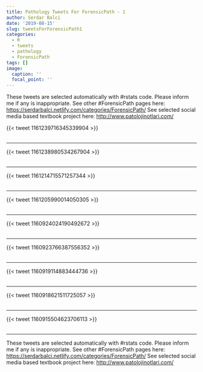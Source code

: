 ```yaml
---
title: Pathology Tweets For ForensicPath - 1
author: Serdar Balci
date: '2019-08-15'
slug: tweetsForForensicPath1
categories:
  - R
  - tweets
  - pathology
  - ForensicPath
tags: []
image:
  caption: ''
  focal_point: ''
---
```



These tweets are selected automatically with #rstats code. Please inform me if any is inappropriate.
See other #ForensicPath pages here: https://serdarbalci.netlify.com/categories/ForensicPath/ 
See selected social media based textbook project here: http://www.patolojinotlari.com/

{{< tweet 1161239716345339904 >}}
<br>
<br>
<hr>
{{< tweet 1161238980534267904 >}}
<br>
<br>
<hr>
{{< tweet 1161214715571257344 >}}
<br>
<br>
<hr>
{{< tweet 1161205990014050305 >}}
<br>
<br>
<hr>
{{< tweet 1160924024190492672 >}}
<br>
<br>
<hr>
{{< tweet 1160923766387556352 >}}
<br>
<br>
<hr>
{{< tweet 1160919114883444736 >}}
<br>
<br>
<hr>
{{< tweet 1160918621511725057 >}}
<br>
<br>
<hr>
{{< tweet 1160915504623706113 >}}
<br>
<br>
<hr>


These tweets are selected automatically with #rstats code. Please inform me if any is inappropriate.
See other #ForensicPath pages here: https://serdarbalci.netlify.com/categories/ForensicPath/ 
See selected social media based textbook project here: http://www.patolojinotlari.com/
